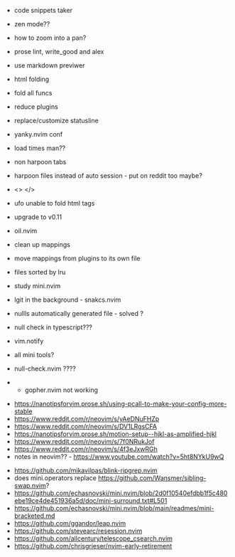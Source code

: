 - code snippets taker
- zen mode??
- how to zoom into a pan?
- prose lint, write_good and alex
- use markdown previwer
- html folding
- fold all funcs
- reduce plugins
- replace/customize statusline
- yanky.nvim conf
- load times man??
- non harpoon tabs
- harpoon files instead of auto session - put on reddit too maybe?
- <> </>
- ufo unable to fold html tags
- upgrade to v0.11
- oil.nvim
- clean up mappings
- move mappings from plugins to its own file
- files sorted by lru
- study mini.nvim
- lgit in the background - snakcs.nvim
- nullls automatically generated file - solved ?
- null check in typescript???
- vim.notify
- all mini tools?

- null-check.nvim ????

- * gopher.nvim not working

<!-- articles -->

- https://nanotipsforvim.prose.sh/using-pcall-to-make-your-config-more-stable
- https://www.reddit.com/r/neovim/s/yAeDNuFHZp
- https://www.reddit.com/r/neovim/s/DV1LRgsCFA
- https://nanotipsforvim.prose.sh/motion-setup--hjkl-as-amplified-hjkl
- https://www.reddit.com/r/neovim/s/7f0NRukJof
- https://www.reddit.com/r/neovim/s/4f3eJxwRGh
- notes in neovim?? - https://www.youtube.com/watch?v=5ht8NYkU9wQ

<!-- plugins to install -->

- https://github.com/mikavilpas/blink-ripgrep.nvim
- does mini.operators replace https://github.com/Wansmer/sibling-swap.nvim?
- https://github.com/echasnovski/mini.nvim/blob/2d0f10540efdbb1f5c480ebe19ce4de451936a5d/doc/mini-surround.txt#L501
- https://github.com/echasnovski/mini.nvim/blob/main/readmes/mini-bracketed.md
- https://github.com/ggandor/leap.nvim
- https://github.com/stevearc/resession.nvim
- https://github.com/allcentury/telescope_csearch.nvim
- https://github.com/chrisgrieser/nvim-early-retirement
